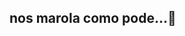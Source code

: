 ## nos marola como pode...👋

<!--
**lucasNOGcorsa/lucasNOGcorsa** is a ✨ _special_ ✨ repository because its `README.md` (this file) appears on your GitHub profile.

Here are some ideas to get you started:

- 🔭 I’m currently working on ...
- 🌱 I’m currently learning ...
- 👯 I’m looking to collaborate on 
- 🤔 I’m looking for help with GALO MAIOR DE TODOS
- 💬 Ask me about GALÃO DA MASSA
- 📫 How to reach me: ARENA MRV
- 😄 Pronouns:ATLÉTICO / MINEIRO
- ⚡ Fun fact: MAIOR DE MINAS
-->
